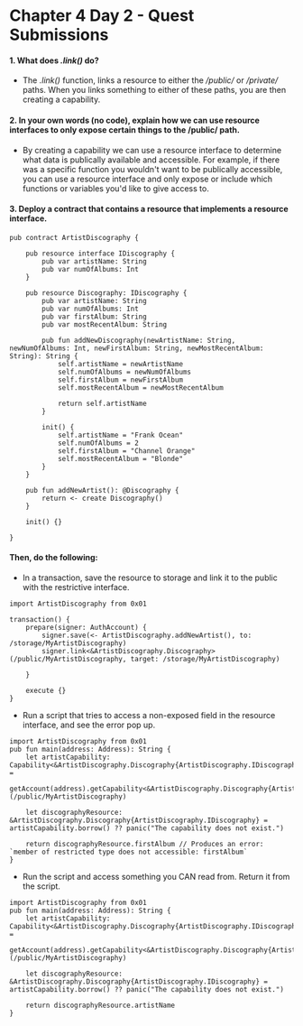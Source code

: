 # Chapter 4 Day 2 - Quest Submissions

#### 1. What does _.link()_ do?
- The _.link()_ function, links a resource to either the _/public/_ or _/private/_ paths. When you links something to either of these paths, you are then creating a capability. 

#### 2. In your own words (no code), explain how we can use resource interfaces to only expose certain things to the /public/ path.
-  By creating a capability we can use a resource interface to determine what data is publically available and accessible.  For example, if there was a specific function you wouldn't want to be publically accessible, you can use a resource interface and only expose or include which functions or variables you'd like to give access to. 

#### 3. Deploy a contract that contains a resource that implements a resource interface. 
```Cadence
pub contract ArtistDiscography {
 
    pub resource interface IDiscography {
        pub var artistName: String
        pub var numOfAlbums: Int
    }

    pub resource Discography: IDiscography {
        pub var artistName: String
        pub var numOfAlbums: Int
        pub var firstAlbum: String
        pub var mostRecentAlbum: String

        pub fun addNewDiscography(newArtistName: String, newNumOfAlbums: Int, newFirstAlbum: String, newMostRecentAlbum: String): String {
            self.artistName = newArtistName
            self.numOfAlbums = newNumOfAlbums
            self.firstAlbum = newFirstAlbum
            self.mostRecentAlbum = newMostRecentAlbum

            return self.artistName
        }

        init() {
            self.artistName = "Frank Ocean"
            self.numOfAlbums = 2
            self.firstAlbum = "Channel Orange"
            self.mostRecentAlbum = "Blonde"
        }
    } 

    pub fun addNewArtist(): @Discography {
        return <- create Discography()
    }

    init() {}

}
```

#### Then, do the following:
- In a transaction, save the resource to storage and link it to the public with the restrictive interface.
```Cadence
import ArtistDiscography from 0x01

transaction() {
    prepare(signer: AuthAccount) {
        signer.save(<- ArtistDiscography.addNewArtist(), to: /storage/MyArtistDiscography)
        signer.link<&ArtistDiscography.Discography>(/public/MyArtistDiscography, target: /storage/MyArtistDiscography)
    
    }

    execute {}
}

```

- Run a script that tries to access a non-exposed field in the resource interface, and see the error pop up.
```Cadence
import ArtistDiscography from 0x01
pub fun main(address: Address): String {
    let artistCapability: Capability<&ArtistDiscography.Discography{ArtistDiscography.IDiscography}> = 
      getAccount(address).getCapability<&ArtistDiscography.Discography{ArtistDiscography.IDiscography}>(/public/MyArtistDiscography)
    
    let discographyResource: &ArtistDiscography.Discography{ArtistDiscography.IDiscography} = artistCapability.borrow() ?? panic("The capability does not exist.")

    return discographyResource.firstAlbum // Produces an error: `member of restricted type does not accessible: firstAlbum`
}

```

- Run the script and access something you CAN read from. Return it from the script.
```Cadence
import ArtistDiscography from 0x01
pub fun main(address: Address): String {
    let artistCapability: Capability<&ArtistDiscography.Discography{ArtistDiscography.IDiscography}> = 
      getAccount(address).getCapability<&ArtistDiscography.Discography{ArtistDiscography.IDiscography}>(/public/MyArtistDiscography)
    
    let discographyResource: &ArtistDiscography.Discography{ArtistDiscography.IDiscography} = artistCapability.borrow() ?? panic("The capability does not exist.")

    return discographyResource.artistName
}

```
